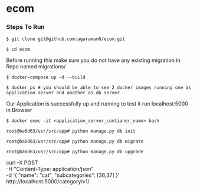 # ecom

### Steps To Run

```commandline
$ git clone git@github.com:agaraman0/ecom.git

$ cd ecom
```

Before running this make sure you do not have any existing migration in Repo named migrations/

```commandline
$ docker-compose up -d --build

$ docker ps # you should be able to see 2 docker images running one as application server and another as db server
```

Our Application is successfully up and running to test it run localhost:5000 in Browser

```commandline
$ docker exec -it <application_server_contianer_name> bash

root@ba6d63/usr/src/app# python manage.py db init

root@ba6d63/usr/src/app# python manage.py db migrate

root@ba6d63/usr/src/app# python manage.py db upgrade
```




curl -X POST \
  -H "Content-Type: application/json" \
  -d '{
    "name": "cat",
    "subcategories": [36,37]
  }' \
  http://localhost:5000/category/v1/